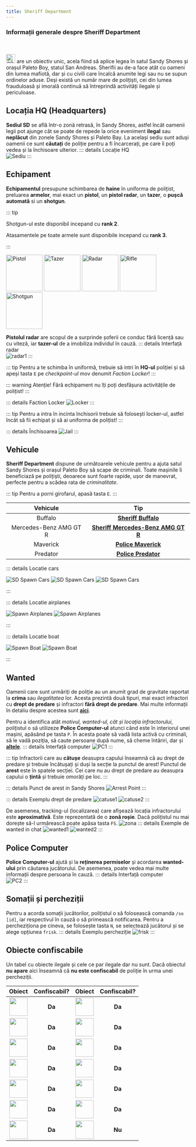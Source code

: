 ```yaml
---
title: Sheriff Department
---
```


### Informații generale despre Sheriff Department
<br>
<br>
<Image src="https://i.imgur.com/VliNMHg.png" alt="SD" width="25" label="Sheriff Department" />  are un obiectiv unic, acela fiind să aplice legea în satul Sandy Shores și orașul Paleto Boy, statul San Andreas. Sherifii au de-a face atât cu oameni din lumea mafiotă, dar și cu civili care încalcă anumite legi sau nu se supun ordinelor aduse. Deși există un număr mare de polițiști, cei din lumea frauduloasă și imorală continuă să întreprindă activități ilegale și periculoase.

## Locația HQ (Headquarters)

**Sediul SD** se află într-o zonă retrasă, în Sandy Shores, astfel încât oamenii legii pot ajunge cât se poate de repede la orice eveniment **ilegal** sau **neplăcut** din zonele Sandy Shores și Paleto Bay. La același sediu sunt aduși oamenii ce sunt **căutați** de poliție pentru a fi încarcerați, pe care îi poți vedea și la închisoare ulterior.
::: details Locație HQ  
<Image src="https://i.imgur.com/TDBf4dz.png" alt="Sediu" label="Locație: [Sandy Shores](https://i.imgur.com/cUy90iU.png)" labelAlign="left" />
:::

## Echipament

**Echipamentul** presupune schimbarea de **haine** în uniforma de polițist, preluarea **armelor**, mai exact un **pistol**, un **pistol radar**, un **tazer**, o **pușcă automată** si un **shotgun**.

::: tip

Shotgun-ul este disponibil incepand cu **rank 2**.

Atasamentele pe toate armele sunt disponibile incepand cu **rank 3**.

:::

<Image src="https://i.imgur.com/496pa8b.png" alt="Pistol" width="100" label="Pistol" />
<Image src="https://i.imgur.com/EdkzxtF.png" alt="Tazer" width="100" label="Tazer" />
<Image src="https://i.imgur.com/rmx6CMm.png" alt="Radar" width="100" label="Radar" />
<Image src="https://i.imgur.com/7JDzBXz.png" alt="Rifle" width="100" label="Pușcă automată" />
<Image src="https://i.imgur.com/gUHhZlR.png" alt="Shotgun" width="100" label="Shotgun" />


**Pistolul radar** are scopul de a surprinde șoferii ce conduc fără licență sau cu viteză, iar **tazer-ul** de a imobiliza individul în cauză.
::: details Interfață radar  
<Image src="https://i.imgur.com/atYt6Yd.png" alt="radar1" />
:::

::: tip
Pentru a te schimba în uniformă, trebuie să intri în **HQ-ul** poliției și să apeși tasta `E` pe *checkpoint-ul* mov denumit *Faction Locker*!
:::

::: warning Atenție!
Fără echipament nu îți poți desfășura activitățile de polițist!
:::

::: details Faction Locker
<Image src="" alt="Locker" />
:::

::: tip
Pentru a intra în incinta închisorii trebuie să folosești locker-ul, astfel încât să fii echipat și să ai uniforma de polițist!
:::

::: details Închisoarea
<Image src="" alt="Jail" />
:::

## Vehicule

**Sheriff Department** dispune de următoarele vehicule pentru a ajuta satul Sandy Shores și orașul Paleto Boy să scape de criminali. Toate mașinile îi beneficiază pe polițiști, deoarece sunt foarte rapide, ușor de manevrat, perfecte pentru a scădea rata de *criminalitate*.

::: tip
Pentru a porni girofarul, apasă tasta `E`.
:::

| Vehicule  |  Tip  |  
| :-------------: | :-----------: |  
| Buffalo |  [**Sheriff Buffalo**](https://i.imgur.com/oXaZNnM.png)  |   
| Mercedes-Benz AMG GT R |  [**Sheriff Mercedes-Benz AMG GT R**]()  |   
| Maverick | [**Police Maverick**](https://static.wikia.nocookie.net/gtawiki/images/5/50/PoliceMaverick-GTAV-front.png/revision/latest?cb=20161111195820) |
| Predator | [**Police Predator**](https://i.imgur.com/p8Zh3yh.png) |

::: details Locatie cars

<Image src="https://i.imgur.com/k32RrAl.png" alt="SD Spawn Cars" />
<Image src="" alt="SD Spawn Cars" />
<Image src="http://i.imgur.com/Hw3qEDQ.png" alt="SD Spawn Cars" />

:::

::: details Locatie airplanes

<Image src="https://i.imgur.com/BsId74e.png" alt="Spawn Airplanes" />
<Image src="https://i.imgur.com/Bxta0q6.png" alt="Spawn Airplanes" />

:::

::: details Locatie boat

<Image src="https://i.imgur.com/BkQ4g9S.png" alt="Spawn Boat" />
<Image src="https://i.imgur.com/jJNpZ76.png" alt="Spawn Boat" />

:::

## Wanted
Oamenii care sunt urmăriți de poliție au un anumit grad de gravitate raportat la **crima** sau *ilegalitatea* lor. Acesta prezintă două tipuri, mai exact infractori cu **drept de predare** și infractori **fără drept de predare**. Mai multe informații în detaliu despre acestea sunt [**aici**](https://ucp.liberty.mp/forums/post/33).

Pentru a identifica atât *motivul, wanted-ul, cât și locația infractorului*, polițistul o să utilizeze **Police Computer-ul** atunci când este în interiorul unei mașini, apăsând pe tasta `P`. În acesta poate să vadă lista activă cu criminali, să le vadă poziția, să caute persoane după nume, să cheme întăriri, dar și [**altele**](#police-computer).
::: details Interfață computer
<Image src="https://i.imgur.com/ywpEsfN.gif" alt="PC1" />
:::

::: tip 
Infractorii care au **cătușe** deasupra capului înseamnă că au drept de predare și trebuie încătușați și duși la secție la punctul de arest! Punctul de **arest** este în spatele secției. Cei care nu au drept de predare au deasupra capului o **țintă** și trebuie omorâți pe loc.
:::

::: details Punct de arest in Sandy Shores
<Image src="https://i.imgur.com/mba4Ejo.png" alt="Arrest Point" />
:::

::: details Exemplu drept de predare
<Image src="https://i.imgur.com/vMEhYMx.png" alt="catuse1" />
<Image src="https://i.imgur.com/ObqggyG.gif" alt="catuse2" />
:::

De asemenea, tracking-ul (localizarea) care afișează locația infractorului este **aproximativă**. Este reprezentată de o **zonă roșie**. Dacă polițistul nu mai dorește să-l urmărească poate apăsa tasta `F5`.
<Image src="https://i.imgur.com/xy2hGNm.gif" alt="zona" />
::: details Exemple de wanted in chat
<Image src="https://i.imgur.com/VosHIlY.png" alt="wanted1" />
<Image src="https://i.imgur.com/waybPOB.png" alt="wanted2" />
:::

## Police Computer

**Police Computer-ul** ajută și la **reținerea permiselor** și acordarea **wanted-ului** prin căutarea jucătorului. De asemenea, poate vedea mai multe informații despre persoana în cauză.
::: details Interfață computer  
<Image src="https://i.imgur.com/IPdOuvW.gif" alt="PC2" />
:::

## Somații și percheziții

Pentru a acorda somații jucătorilor, polițistul o să folosească comanda `/so [id]`, iar respectivul în cauză o să primească notificarea. Pentru a percheziționa pe cineva, se folosește tasta `N`, se selectează jucătorul și se alege opțiunea `frisk`.
::: details Exemplu percheziție
<Image src="http://i.imgur.com/Em2TXka.gif" alt="frisk" />
:::

## Obiecte confiscabile

Un tabel cu obiecte ilegale și cele ce par ilegale dar nu sunt. Dacă obiectul **nu apare** aici înseamnă că **nu este confiscabil** de poliție în urma unei percheziții.

| Obiect | Confiscabil? | Obiect | Confiscabil? |
| :-----------: | :-----------: | :-----------: | :-----------: |
| <Image src="https://i.imgur.com/EakMdzd.png" width="50" label="Pistol Mk 2" /> | **<Color hex="#38761D">Da</Color>** | <Image src="https://i.imgur.com/b7N6yYi.png" width="50" label="Pistol 50" /> | **<Color hex="#38761D">Da</Color>** |
| <Image src="https://i.imgur.com/GKtbxvN.png" width="50" label="Carbine Rifle" /> | **<Color hex="#38761D">Da</Color>** | <Image src="https://i.imgur.com/W5foGq1.png" width="50" label="Special Carbine" /> | **<Color hex="#38761D">Da</Color>** |
| <Image src="https://i.imgur.com/8n4YIyl.png" width="50" label="Pump Shotgun" /> | **<Color hex="#38761D">Da</Color>** | <Image src="https://i.imgur.com/But86WW.png" width="50" label="Sawnoff Shotgun" /> | **<Color hex="#38761D">Da</Color>** |
| <Image src="https://i.imgur.com/pwlMOGy.png" width="50" label="SMG" /> | **<Color hex="#38761D">Da</Color>** | <Image src="https://i.imgur.com/Xy5s7Ov.png" width="50" label="SMG Mk 2" /> | **<Color hex="#38761D">Da</Color>** |
| <Image src="https://i.imgur.com/onADx1v.png" width="50" label="9mm Ammo" /> | **<Color hex="#38761D">Da</Color>** | <Image src="https://i.imgur.com/Gjadnlz.png" width="50" label="5.56 Ammo" /> | **<Color hex="#38761D">Da</Color>** |
| <Image src="https://i.imgur.com/kzF7YP1.png" width="50" label="12-gauge Ammo" /> | **<Color hex="#38761D">Da</Color>** | <Image src="https://i.imgur.com/nbaIUiG.png" width="50" label="Crystal Meth " /> | **<Color hex="#38761D">Da</Color>** |
| <Image src="https://i.imgur.com/Kn658hi.png" width="50" label="Adderall Pills" /> | **<Color hex="#38761D">Da</Color>** | <Image src="https://i.imgur.com/o5XphUl.png" width="50" label="Marijuana Joint" /> | **<Color hex="#FF0000">Nu</Color>** |
